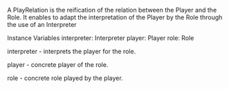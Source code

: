 A PlayRelation is the reification of the relation between the Player and the Role. It enables to adapt the interpretation of the Player by the Role through the use of an Interpreter

Instance Variables
	interpreter:		Interpreter
	player:		Player
	role:		Role

interpreter
	- interprets the player for the role.

player
	- concrete player of the role.

role
	- concrete role played by the player.